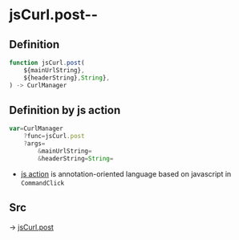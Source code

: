 # jsCurl.post--

## Definition

```js.js
function jsCurl.post(
	${mainUrlString},
	${headerString},String},
) -> CurlManager
```


## Definition by js action

```js.js
var=CurlManager
	?func=jsCurl.post
	?args=
		&mainUrlString=
		&headerString=String=
```

- [js action](#) is annotation-oriented language based on javascript in `CommandClick`

## Src

-> [jsCurl.post](https://github.com/puutaro/CommandClick/blob/master/app/src/main/java/com/puutaro/commandclick/fragment_lib/terminal_fragment/js_interface/JsCurl.kt#L67)


